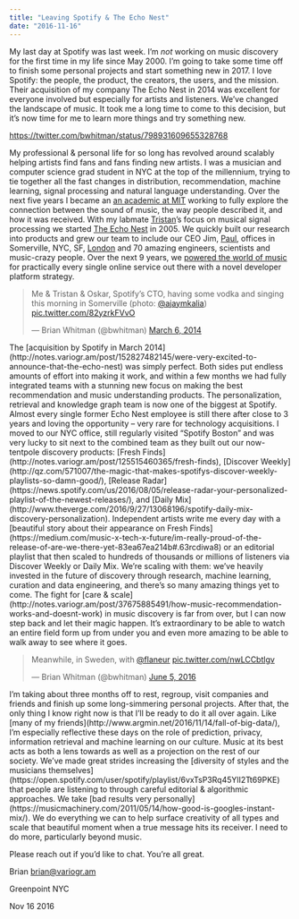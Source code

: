 ```yaml
---
title: "Leaving Spotify & The Echo Nest"
date: "2016-11-16"
---
```


My last day at Spotify was last week. I’m _not_ working on music discovery for the first time in my life since May 2000. I’m going to take some time off to finish some personal projects and start something new in 2017. I love Spotify: the people, the product, the creators, the users, and the mission. Their acquisition of my company The Echo Nest in 2014 was excellent for everyone involved but especially for artists and listeners. We’ve changed the landscape of music. It took me a long time to come to this decision, but it’s now time for me to learn more things and try something new.

https://twitter.com/bwhitman/status/798931609655328768

My professional & personal life for so long has revolved around scalably helping artists find fans and fans finding new artists. I was a musician and computer science grad student in NYC at the top of the millennium, trying to tie together all the fast changes in distribution, recommendation, machine learning, signal processing and natural language understanding. Over the next five years I became an [an academic at MIT](https://scholar.google.com/citations?user=eiTakp4AAAAJ&hl=en) working to fully explore the connection between the sound of music, the way people described it, and how it was received. With my labmate [Tristan](http://web.media.mit.edu/~tristan/)’s focus on musical signal processing we started [The Echo Nest](https://en.wikipedia.org/wiki/The_Echo_Nest) in 2005. We quickly built our research into products and grew our team to include our CEO Jim, [Paul](https://musicmachinery.com/), offices in Somerville, NYC, SF, [London](https://www.thisismyjam.com/) and 70 amazing engineers, scientists and music-crazy people. Over the next 9 years, we [powered the world of music](http://www.wired.co.uk/article/echo-nest) for practically every single online service out there with a novel developer platform strategy.

<blockquote class="twitter-tweet"><p dir="ltr" lang="en">Me &amp; Tristan &amp; Oskar, Spotify’s CTO, having some vodka and singing this morning in Somerville (photo: <a href="https://twitter.com/ajaymkalia">@ajaymkalia</a>) <a href="http://t.co/82yzrkFVvO">pic.twitter.com/82yzrkFVvO</a></p>— Brian Whitman (@bwhitman) <a href="https://twitter.com/bwhitman/status/441595066264879104">March 6, 2014</a></blockquote>The [acquisition by Spotify in March 2014](http://notes.variogr.am/post/152827482145/were-very-excited-to-announce-that-the-echo-nest) was simply perfect. Both sides put endless amounts of effort into making it work, and within a few months we had fully integrated teams with a stunning new focus on making the best recommendation and music understanding products. The personalization, retrieval and knowledge graph team is now one of the biggest at Spotify. Almost every single former Echo Nest employee is still there after close to 3 years and loving the opportunity – very rare for technology acquisitions. I moved to our NYC office, still regularly visited “Spotify Boston” and was very lucky to sit next to the combined team as they built out our now-tentpole discovery products: [Fresh Finds](http://notes.variogr.am/post/125515460365/fresh-finds), [Discover Weekly](http://qz.com/571007/the-magic-that-makes-spotifys-discover-weekly-playlists-so-damn-good/), [Release Radar](https://news.spotify.com/us/2016/08/05/release-radar-your-personalized-playlist-of-the-newest-releases/), and [Daily Mix](http://www.theverge.com/2016/9/27/13068196/spotify-daily-mix-discovery-personalization). Independent artists write me every day with a [beautiful story about their appearance on Fresh Finds](https://medium.com/music-x-tech-x-future/im-really-proud-of-the-release-of-are-we-there-yet-83ea67ea214b#.63rcdiwa8) or an editorial playlist that then scaled to hundreds of thousands or millions of listeners via Discover Weekly or Daily Mix. We’re scaling with them: we’ve heavily invested in the future of discovery through research, machine learning, curation and data engineering, and there’s so many amazing things yet to come. The fight for [care & scale](http://notes.variogr.am/post/37675885491/how-music-recommendation-works-and-doesnt-work) in music discovery is far from over, but I can now step back and let their magic happen. It’s extraordinary to be able to watch an entire field form up from under you and even more amazing to be able to walk away to see where it goes.

<blockquote class="twitter-tweet"><p dir="ltr" lang="en">Meanwhile, in Sweden, with <a href="https://twitter.com/flaneur">@flaneur</a> <a href="https://t.co/nwLCCbtlgv">pic.twitter.com/nwLCCbtlgv</a></p>— Brian Whitman (@bwhitman) <a href="https://twitter.com/bwhitman/status/739429114734628865">June 5, 2016</a></blockquote>I’m taking about three months off to rest, regroup, visit companies and friends and finish up some long-simmering personal projects. After that, the only thing I know right now is that I’ll be ready to do it all over again. Like [many of my friends](http://www.argmin.net/2016/11/14/fall-of-big-data/), I’m especially reflective these days on the role of prediction, privacy, information retrieval and machine learning on our culture. Music at its best acts as both a lens towards as well as a projection on the rest of our society. We’ve made great strides increasing the [diversity of styles and the musicians themselves](https://open.spotify.com/user/spotify/playlist/6vxTsP3Rq45YlI2Tt69PKE) that people are listening to through careful editorial & algorithmic approaches. We take [bad results very personally](https://musicmachinery.com/2011/05/14/how-good-is-googles-instant-mix/). We do everything we can to help surface creativity of all types and scale that beautiful moment when a true message hits its receiver. I need to do more, particularly beyond music.

Please reach out if you’d like to chat. You’re all great.

Brian [brian@variogr.am](mailto:brian@variogr.am)

Greenpoint NYC

Nov 16 2016
